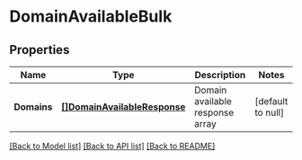 # DomainAvailableBulk

## Properties
Name | Type | Description | Notes
------------ | ------------- | ------------- | -------------
**Domains** | [**[]DomainAvailableResponse**](DomainAvailableResponse.md) | Domain available response array | [default to null]

[[Back to Model list]](../README.md#documentation-for-models) [[Back to API list]](../README.md#documentation-for-api-endpoints) [[Back to README]](../README.md)


